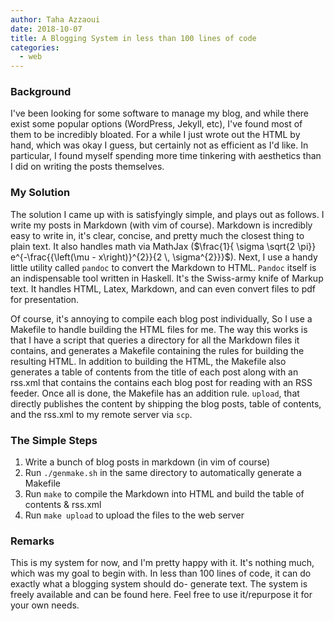 ```yaml
---
author: Taha Azzaoui
date: 2018-10-07
title: A Blogging System in less than 100 lines of code 
categories:
  - web
---
```


### Background
I've been looking for some software to manage my blog, and while there exist some
popular options (WordPress, Jekyll, etc), I've found most of them to be incredibly 
bloated. For a while I just wrote out the HTML by hand, which was okay I guess,
but certainly not as efficient as I'd like. In particular, I found myself
spending more time tinkering with aesthetics than I did on writing the posts themselves.

### My Solution
The solution I came up with is satisfyingly simple, and plays out as follows. I
write my posts in Markdown (with vim of course). Markdown is incredibly easy to write in, it's
clear, concise, and pretty much the closest thing to plain text. It also handles
math via MathJax ($\frac{1}{ \sigma \sqrt{2 \pi}} e^{-\frac{{\left(\mu - x\right)}^{2}}{2 \, \sigma^{2}}}$).
Next, I use a
handy little utility called `pandoc` to convert the Markdown to HTML. `Pandoc`
itself is an indispensable tool written in Haskell. It's the Swiss-army knife of Markup
text. It handles HTML, Latex, Markdown, and can even convert files to pdf for presentation. 

Of course, it's annoying to compile each blog post individually, So I use a
Makefile to handle building the HTML files for me. The way this works is that I have a
script that queries a directory for all the Markdown files it contains, and
generates a Makefile containing the rules for building the resulting HTML. In
addition to building the HTML, the Makefile also generates a table of contents
from the title of each post along with an rss.xml that contains the contains
each blog post for reading with an RSS feeder. Once all is done, the Makefile
has an addition rule. `upload`, that directly publishes the content by shipping
the blog posts, table of contents, and the rss.xml to my remote server via
`scp`.

### The Simple Steps
1. Write a bunch of blog posts in markdown (in vim of course)
2. Run `./genmake.sh` in the same directory to automatically generate a Makefile
3. Run `make` to compile the Markdown into HTML and build the table of contents & rss.xml
4. Run `make upload` to upload the files to the web server

### Remarks
This is my system for now, and I'm pretty happy with it. It's nothing much,
which was my goal to begin with. In less than 100 lines of code, it can do exactly
what a blogging system should do- generate text. The system is freely available
and can be found here. Feel free to use it/repurpose it for your own needs.
